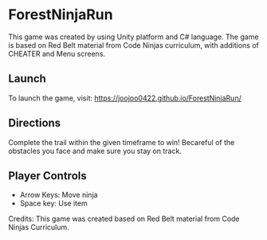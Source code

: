 # ForestNinjaRun
This game was created by using Unity platform and C# language.
The game is based on Red Belt material from Code Ninjas curriculum, with additions of CHEATER and Menu screens.

## Launch
To launch the game, visit:
https://joojoo0422.github.io/ForestNinjaRun/

## Directions
Complete the trail within the given timeframe to win! Becareful of the obstacles you face and make sure you stay on track.

## Player Controls
- Arrow Keys: Move ninja
- Space key: Use item

Credits:
This game was created based on Red Belt material from Code Ninjas Curriculum. 
